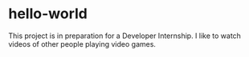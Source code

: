 # hello-world
This project is in preparation for a Developer Internship.
I like to watch videos of other people playing video games.

